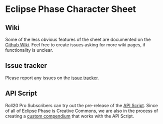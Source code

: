 # Eclipse Phase Character Sheet

## Wiki 
Some of the less obvious features of the sheet are documented on the [Github Wiki](https://github.com/Bathtor/EPSheet/wiki).
Feel free to create issues asking for more wiki pages, if functionality is unclear.

## Issue tracker
Please report any issues on the [issue tracker](https://github.com/Bathtor/EPSheet/issues).

## API Script
Roll20 Pro Subscribers can try out the pre-release of the [API Script](https://github.com/Bathtor/EPSheet/releases/tag/script-v0.7.2).
Since of all of Eclipse Phase is Creative Commons, we are also in the process of creating a [custom compendium](https://github.com/Bathtor/EPCompendium) that works with the API Script.